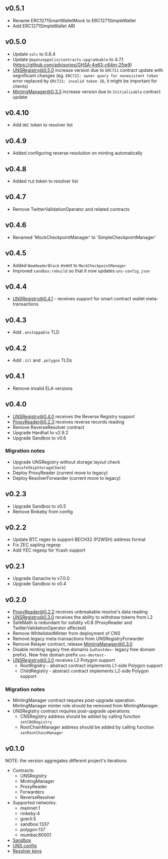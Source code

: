 ## v0.5.1
- Rename ERC1271SmartWalletMock to ERC1271SimpleWallet
- Add ERC1271SimpleWallet ABI

## v0.5.0
- Update `solc` to 0.8.4
- Update `@openzeppelin/contracts-upgradeable` to 4.7.1 (https://github.com/advisories/GHSA-4g63-c64m-25w9)
- UNSRegistry@0.5.0 increase version due to `ERC721` contract update with segnificant changes (eg. `ERC721: owner query for nonexistent token` error replaced by `ERC721: invalid token ID`, it might be important for clients)
- MintingManager@0.3.3 increase version due to `Initializable` contract update

## v0.4.10
- Add `OKC` token to resolver list

## v0.4.9
- Added configuring reverse resolution on minting automatically

## v0.4.8
- Added `YLD` token to resolver list

## v0.4.7
- Remove TwitterValidationOperator and related contracts

## v0.4.6
- Renamed 'MockCheckpointManager' to 'SimpleCheckpointManager'

## v0.4.5
- Added `NewHeaderBlock` event to `MockCheckpointManager`
- Improved `sandbox:rebuild` so that it now updates `uns-config.json`

## v0.4.4
- UNSRegistry@0.4.1 - receives support for smart contract wallet meta-transactions

## v0.4.3
- Add `.unstoppable` TLD

## v0.4.2
- Add `.zil` and `.polygon` TLDs

## v0.4.1
- Remove invalid ELA versions

## v0.4.0
- UNSRegistry@0.4.0 receives the Reverse Registry support
- ProxyReader@0.2.3 receives reverse records reading
- Remove ReverseResolver contract
- Upgrade Hardhat to v2.9.2
- Upgrade Sandbox to v0.6

### Migration notes
- Upgrade UNSRegistry without storage layout check (`unsafeSkipStorageCheck`)
- Deploy ProxyReader (current move to legacy)
- Deploy ResolverForwarder (current move to legacy)

## v0.2.3
- Upgrade Sandbox to v0.5
- Remove Rinkeby from config

## v0.2.2
- Update BTC regex to support BECH32 (P2WSH) address format
- Fix ZEC sapling regexp
- Add YEC regexp for Ycash support

## v0.2.1
- Upgrade Ganache to v7.0.0
- Upgrade Sandbox to v0.4

## v0.2.0
- ProxyReader@0.2.2 receives unbreakable resolve's data reading
- UNSRegistry@0.3.0 receives the ability to withdraw tokens from L2
- SafeMath is redundant for solidity v0.8 (ProxyReader and TwitterValidationOperator affected)
- Remove WhitelistedMinter from deployment of CNS
- Remove legacy meta-transactions from UNSRegistryForwarder
- Remove Relayer contract, release MintingManager@0.3.0
- Disable minting legacy free domains (`udtestdev-` legacy free domain prefix). New free domain prefix `uns-devtest-`
- UNSRegistry@0.3.0 receives L2 Polygon support
    - RootRigistry - abstract contract implements L1-side Polygon support
    - ChildRegistry - abstract contract implements L2-side Polygon support

### Migration notes
- MintingManager contract requires post-upgrade operation. MintingManager minter role should be removed from MintingManager.
- UNSRegistry contract requires post-upgrade operations:
    - CNSRegistry address should be added by calling function `setCNSRegistry`
    - RootChainManager address should be added by calling function `setRootChainManager`

## v0.1.0
NOTE: the version aggregates different project's iterations
- Contracts:
    - UNSRegistry
    - MintingManager
    - ProxyReader
    - Forwarders
    - ReverseResolver
- Supported networks:
    - mainnet:1
    - rinkeby:4
    - goerli:5
    - sandbox:1337
    - polygon:137
    - mumbai:80001
- [Sandbox](./sandbox/README.md)
- [UNS config](./uns-config.json)
- [Resolver keys](./resolver-keys.json)
